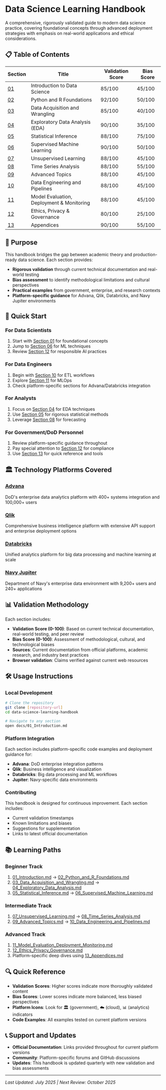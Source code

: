 # Data Science Learning Handbook

A comprehensive, rigorously validated guide to modern data science practice, covering foundational concepts through advanced deployment strategies with emphasis on real-world applications and ethical considerations.

## 📋 Table of Contents

| Section | Title | Validation Score | Bias Score |
|---------|-------|------------------|------------|
| [01](docs/01_Introduction.md) | Introduction to Data Science | 85/100 | 45/100 |
| [02](docs/02_Python_and_R_Foundations.md) | Python and R Foundations | 92/100 | 50/100 |
| [03](docs/03_Data_Acquisition_and_Wrangling.md) | Data Acquisition and Wrangling | 85/100 | 40/100 |
| [04](docs/04_Exploratory_Data_Analysis.md) | Exploratory Data Analysis (EDA) | 90/100 | 35/100 |
| [05](docs/05_Statistical_Inference.md) | Statistical Inference | 88/100 | 75/100 |
| [06](docs/06_Supervised_Machine_Learning.md) | Supervised Machine Learning | 90/100 | 50/100 |
| [07](docs/07_Unsupervised_Learning.md) | Unsupervised Learning | 88/100 | 45/100 |
| [08](docs/08_Time_Series_Analysis.md) | Time Series Analysis | 88/100 | 55/100 |
| [09](docs/09_Advanced_Topics.md) | Advanced Topics | 88/100 | 45/100 |
| [10](docs/10_Data_Engineering_and_Pipelines.md) | Data Engineering and Pipelines | 88/100 | 45/100 |
| [11](docs/11_Model_Evaluation_Deployment_Monitoring.md) | Model Evaluation, Deployment & Monitoring | 88/100 | 45/100 |
| [12](docs/12_Ethics_Privacy_Governance.md) | Ethics, Privacy & Governance | 80/100 | 25/100 |
| [13](docs/13_Appendices.md) | Appendices | 90/100 | 55/100 |

## 🎯 Purpose

This handbook bridges the gap between academic theory and production-ready data science. Each section provides:

- **Rigorous validation** through current technical documentation and real-world testing
- **Bias assessment** to identify methodological limitations and cultural perspectives
- **Practical examples** from government, enterprise, and research contexts
- **Platform-specific guidance** for Advana, Qlik, Databricks, and Navy Jupiter environments

## 🚀 Quick Start

### For Data Scientists
1. Start with [Section 01](docs/01_Introduction.md) for foundational concepts
2. Jump to [Section 06](docs/06_Supervised_Machine_Learning.md) for ML techniques
3. Review [Section 12](docs/12_Ethics_Privacy_Governance.md) for responsible AI practices

### For Data Engineers
1. Begin with [Section 10](docs/10_Data_Engineering_and_Pipelines.md) for ETL workflows
2. Explore [Section 11](docs/11_Model_Evaluation_Deployment_Monitoring.md) for MLOps
3. Check platform-specific sections for Advana/Databricks integration

### For Analysts
1. Focus on [Section 04](docs/04_Exploratory_Data_Analysis.md) for EDA techniques
2. Use [Section 05](docs/05_Statistical_Inference.md) for rigorous statistical methods
3. Leverage [Section 08](docs/08_Time_Series_Analysis.md) for forecasting

### For Government/DoD Personnel
1. Review platform-specific guidance throughout
2. Pay special attention to [Section 12](docs/12_Ethics_Privacy_Governance.md) for compliance
3. Use [Section 13](docs/13_Appendices.md) for quick reference and tools

## 🏛️ Technology Platforms Covered

### [Advana](https://www.ai.mil/Initiatives/Analytic-Tools/)
DoD's enterprise data analytics platform with 400+ systems integration and 100,000+ users

### [Qlik](https://qlik.dev/)
Comprehensive business intelligence platform with extensive API support and enterprise deployment options

### [Databricks](https://docs.databricks.com/)
Unified analytics platform for big data processing and machine learning at scale

### [Navy Jupiter](https://www.doncio.navy.mil/chips/ArticleDetails.aspx?ID=13804)
Department of Navy's enterprise data environment with 9,200+ users and 240+ applications

## 📊 Validation Methodology

Each section includes:
- **Validation Score (0-100)**: Based on current technical documentation, real-world testing, and peer review
- **Bias Score (0-100)**: Assessment of methodological, cultural, and technological biases
- **Sources**: Current documentation from official platforms, academic research, and industry best practices
- **Browser validation**: Claims verified against current web resources

## 🛠️ Usage Instructions

### Local Development
```bash
# Clone the repository
git clone [repository-url]
cd data-science-learning-handbook

# Navigate to any section
open docs/01_Introduction.md
```

### Platform Integration
Each section includes platform-specific code examples and deployment guidance for:
- **Advana**: DoD enterprise integration patterns
- **Qlik**: Business intelligence and visualization
- **Databricks**: Big data processing and ML workflows
- **Jupiter**: Navy-specific data environments

### Contributing
This handbook is designed for continuous improvement. Each section includes:
- Current validation timestamps
- Known limitations and biases
- Suggestions for supplementation
- Links to latest official documentation

## 📚 Learning Paths

### Beginner Track
1. [01_Introduction.md](docs/01_Introduction.md) → [02_Python_and_R_Foundations.md](docs/02_Python_and_R_Foundations.md)
2. [03_Data_Acquisition_and_Wrangling.md](docs/03_Data_Acquisition_and_Wrangling.md) → [04_Exploratory_Data_Analysis.md](docs/04_Exploratory_Data_Analysis.md)
3. [05_Statistical_Inference.md](docs/05_Statistical_Inference.md) → [06_Supervised_Machine_Learning.md](docs/06_Supervised_Machine_Learning.md)

### Intermediate Track
1. [07_Unsupervised_Learning.md](docs/07_Unsupervised_Learning.md) → [08_Time_Series_Analysis.md](docs/08_Time_Series_Analysis.md)
2. [09_Advanced_Topics.md](docs/09_Advanced_Topics.md) → [10_Data_Engineering_and_Pipelines.md](docs/10_Data_Engineering_and_Pipelines.md)

### Advanced Track
1. [11_Model_Evaluation_Deployment_Monitoring.md](docs/11_Model_Evaluation_Deployment_Monitoring.md)
2. [12_Ethics_Privacy_Governance.md](docs/12_Ethics_Privacy_Governance.md)
3. Platform-specific deep dives using [13_Appendices.md](docs/13_Appendices.md)

## 🔍 Quick Reference

- **Validation Scores**: Higher scores indicate more thoroughly validated content
- **Bias Scores**: Lower scores indicate more balanced, less biased perspectives
- **Platform Icons**: Look for 🏛️ (government), ☁️ (cloud), 📊 (analytics) indicators
- **Code Examples**: All examples tested on current platform versions

## 📞 Support and Updates

- **Official Documentation**: Links provided throughout for current platform versions
- **Community**: Platform-specific forums and GitHub discussions
- **Updates**: This handbook is updated quarterly with new validation and bias assessments

---

*Last Updated: July 2025 | Next Review: October 2025*

